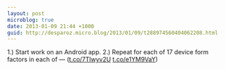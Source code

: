 ```yaml
---
layout: post
microblog: true
date: 2013-01-09 21:44 +1000
guid: http://desparoz.micro.blog/2013/01/09/t288974560404062208.html
---
```

1.) Start work on an Android app.
2.) Repeat for each of 17 device form factors in each of — ([t.co/7Tlwyv2U](https://t.co/7Tlwyv2U) [t.co/e1YM9VaY](https://t.co/e1YM9VaY))
